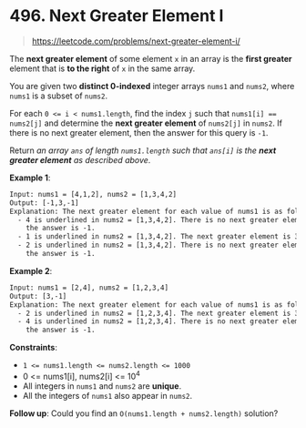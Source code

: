 # 496. Next Greater Element I

> <https://leetcode.com/problems/next-greater-element-i/>

The **next greater element** of some element `x` in an array is the
**first greater** element that is **to the right** of `x` in the same array.

You are given two **distinct 0-indexed** integer arrays `nums1` and `nums2`,
where `nums1` is a subset of `nums2`.

For each `0 <= i < nums1.length`, find the index `j` such that
`nums1[i] == nums2[j]` and determine the **next greater element** of `nums2[j]`
in `nums2`. If there is no next greater element, then the answer for this query
is `-1`.

Return *an array `ans` of length `nums1.length` such that `ans[i]` is the
**next greater element** as described above*.

**Example 1**:

```txt
Input: nums1 = [4,1,2], nums2 = [1,3,4,2]
Output: [-1,3,-1]
Explanation: The next greater element for each value of nums1 is as follows:
  - 4 is underlined in nums2 = [1,3,4,2]. There is no next greater element, so
    the answer is -1.
  - 1 is underlined in nums2 = [1,3,4,2]. The next greater element is 3.
  - 2 is underlined in nums2 = [1,3,4,2]. There is no next greater element, so
    the answer is -1.
```

**Example 2**:

```txt
Input: nums1 = [2,4], nums2 = [1,2,3,4]
Output: [3,-1]
Explanation: The next greater element for each value of nums1 is as follows:
  - 2 is underlined in nums2 = [1,2,3,4]. The next greater element is 3.
  - 4 is underlined in nums2 = [1,2,3,4]. There is no next greater element, so
    the answer is -1.
```

**Constraints**:

- `1 <= nums1.length <= nums2.length <= 1000`
- 0 <= nums1[i], nums2[i] <= $10^4$
- All integers in `nums1` and `nums2` are **unique**.
- All the integers of `nums1` also appear in `nums2`.

**Follow up**: Could you find an `O(nums1.length + nums2.length)` solution?
